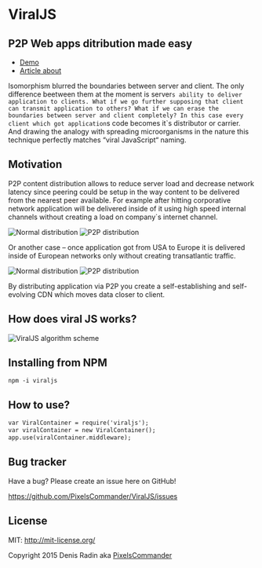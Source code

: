 ViralJS
=======

P2P Web apps ditribution made easy
----------------------------------

- [Demo](http://pixelscommander.com:3000)
- [Article about](http://pixelscommander.com/en/interactive-revolution/what-is-beyond-isomorphic/)

Isomorphism blurred the boundaries between server and client. The only difference beetween them at the moment is server`s ability to deliver application to clients. What if we go further supposing that client can transmit application to others? What if we can erase the boundaries between server and client completely? In this case every client which got application`s code becomes it`s distributor or carrier. And drawing the analogy with spreading microorganisms in the nature this technique perfectly matches “viral JavaScript“ naming.

Motivation
----------
P2P content distribution allows to reduce server load and decrease network latency since peering could be setup in the way content to be delivered from the nearest peer available. For example after hitting corporative network application will be delivered inside of it using high speed internal channels without creating a load on company`s internet channel.

![Normal distribution](https://github.com/PixelsCommander/ViralJS/blob/master/figures/normal_m.png?raw=true)
![P2P distribution](https://github.com/PixelsCommander/ViralJS/blob/master/figures/p2p_m.png?raw=true)

Or another case – once application got from USA to Europe it is delivered inside of European networks only without creating transatlantic traffic.

![Normal distribution](https://github.com/PixelsCommander/ViralJS/blob/master/figures/normal_world_m.png?raw=true)
![P2P distribution](https://github.com/PixelsCommander/ViralJS/blob/master/figures/p2p_world_m.png?raw=true)

By distributing application via P2P you create a self-establishing and self-evolving CDN which moves data closer to client.

How does viral JS works?
------------------------
![ViralJS algorithm scheme](https://github.com/PixelsCommander/ViralJS/blob/master/figures/viraljs-scheme.png?raw=true)

Installing from NPM
---
`npm -i viraljs`

How to use?
-----------

```html
var ViralContainer = require('viraljs');
var viralContainer = new ViralContainer();
app.use(viralContainer.middleware);
```

Bug tracker
-----------

Have a bug? Please create an issue here on GitHub!

https://github.com/PixelsCommander/ViralJS/issues

License
-------
MIT: http://mit-license.org/

Copyright 2015 Denis Radin aka [PixelsCommander](http://pixelscommander.com)